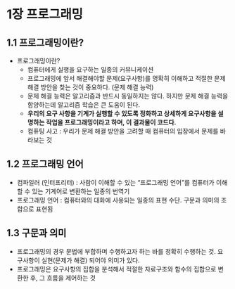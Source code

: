 # 1장 프로그래밍

## 1.1 프로그래밍이란?

- 프로그래밍이란?
    - 컴퓨터에게 실행을 요구하는 일종의 커뮤니케이션
    - 프로그래밍에 앞서 해결해야할 문제(요구사항)를 명확히 이해하고 적절한 문제 해결 방안을 찾는 것이 중요하다. (문제 해결 능력)
    - 문제 해결 능력은 알고리즘과 반드시 동일하지는 않다. 하지만 문제 해결 능력을 함양하는데 알고리즘 학습은 큰 도움이 된다.
    - **우리의 요구 사항을 기계가 실행할 수 있도록 정화하고 상세하게 요구사항을 설명하는 작업을 프로그래밍이라고 하며, 이 결과물이 코드다.**
    - 컴퓨팅 사고 : 우리가 문제 해결 방안을 고려할 때 컴퓨터의 입장에서 문제를 바라보는 것

## 1.2 프로그래밍 언어

- 컴파일러 (인터프리터) : 사람이 이해할 수 있는 “프로그래밍 언어”를 컴퓨터가 이해할 수 있는 기계어로 변환하는 일종의 번역기
- 프로그래밍 언어 : 컴퓨터와의 대화에 사용되는 일종의 표현 수단. 구문과 의미의 조합으로 표현됨

## 1.3 구문과 의미

- 프로그래밍의 경우 문법에 부합하며 수행하고자 하는 바를 정확히 수행하는 것. 요구사항이 실현(문제가 해결) 되어야 의미가 있다.
- 프로그래밍은 요구사항의 집합을 분석해서 적절한 자료구조와 함수의 집합으로 변환한 후, 그 흐름을 제어하는 것
